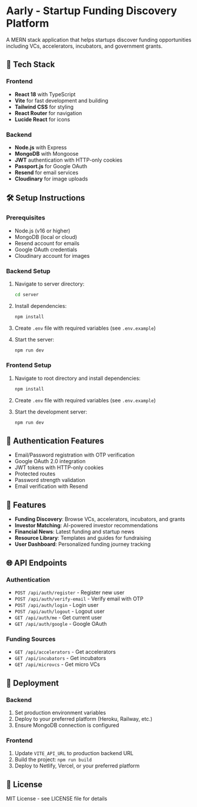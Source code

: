 # Aarly - Startup Funding Discovery Platform

A MERN stack application that helps startups discover funding opportunities including VCs, accelerators, incubators, and government grants.

## 🚀 Tech Stack

### Frontend
- **React 18** with TypeScript
- **Vite** for fast development and building
- **Tailwind CSS** for styling
- **React Router** for navigation
- **Lucide React** for icons

### Backend
- **Node.js** with Express
- **MongoDB** with Mongoose
- **JWT** authentication with HTTP-only cookies
- **Passport.js** for Google OAuth
- **Resend** for email services
- **Cloudinary** for image uploads

## 🛠️ Setup Instructions

### Prerequisites
- Node.js (v16 or higher)
- MongoDB (local or cloud)
- Resend account for emails
- Google OAuth credentials
- Cloudinary account for images

### Backend Setup
1. Navigate to server directory:
   ```bash
   cd server
   ```

2. Install dependencies:
   ```bash
   npm install
   ```

3. Create `.env` file with required variables (see `.env.example`)

4. Start the server:
   ```bash
   npm run dev
   ```

### Frontend Setup
1. Navigate to root directory and install dependencies:
   ```bash
   npm install
   ```

2. Create `.env` file with required variables (see `.env.example`)

3. Start the development server:
   ```bash
   npm run dev
   ```

## 🔐 Authentication Features

- Email/Password registration with OTP verification
- Google OAuth 2.0 integration
- JWT tokens with HTTP-only cookies
- Protected routes
- Password strength validation
- Email verification with Resend

## 📱 Features

- **Funding Discovery**: Browse VCs, accelerators, incubators, and grants
- **Investor Matching**: AI-powered investor recommendations
- **Financial News**: Latest funding and startup news
- **Resource Library**: Templates and guides for fundraising
- **User Dashboard**: Personalized funding journey tracking

## 🌐 API Endpoints

### Authentication
- `POST /api/auth/register` - Register new user
- `POST /api/auth/verify-email` - Verify email with OTP
- `POST /api/auth/login` - Login user
- `POST /api/auth/logout` - Logout user
- `GET /api/auth/me` - Get current user
- `GET /api/auth/google` - Google OAuth

### Funding Sources
- `GET /api/accelerators` - Get accelerators
- `GET /api/incubators` - Get incubators
- `GET /api/microvcs` - Get micro VCs

## 🚀 Deployment

### Backend
1. Set production environment variables
2. Deploy to your preferred platform (Heroku, Railway, etc.)
3. Ensure MongoDB connection is configured

### Frontend
1. Update `VITE_API_URL` to production backend URL
2. Build the project: `npm run build`
3. Deploy to Netlify, Vercel, or your preferred platform

## 📄 License

MIT License - see LICENSE file for details
